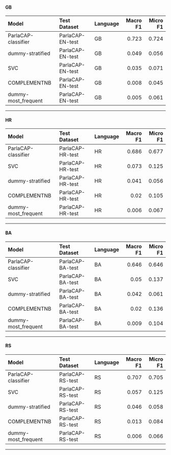 
#### GB

| Model               | Test Dataset     | Language   |   Macro F1 |   Micro F1 |
|:--------------------|:-----------------|:-----------|-----------:|-----------:|
| ParlaCAP-classifier | ParlaCAP-EN-test | GB         |      0.723 |      0.724 |
| dummy-stratified    | ParlaCAP-EN-test | GB         |      0.049 |      0.056 |
| SVC                 | ParlaCAP-EN-test | GB         |      0.035 |      0.071 |
| COMPLEMENTNB        | ParlaCAP-EN-test | GB         |      0.008 |      0.045 |
| dummy-most_frequent | ParlaCAP-EN-test | GB         |      0.005 |      0.061 |

------------------------------------------

#### HR

| Model               | Test Dataset     | Language   |   Macro F1 |   Micro F1 |
|:--------------------|:-----------------|:-----------|-----------:|-----------:|
| ParlaCAP-classifier | ParlaCAP-HR-test | HR         |      0.686 |      0.677 |
| SVC                 | ParlaCAP-HR-test | HR         |      0.073 |      0.125 |
| dummy-stratified    | ParlaCAP-HR-test | HR         |      0.041 |      0.056 |
| COMPLEMENTNB        | ParlaCAP-HR-test | HR         |      0.02  |      0.105 |
| dummy-most_frequent | ParlaCAP-HR-test | HR         |      0.006 |      0.067 |

------------------------------------------

#### BA

| Model               | Test Dataset     | Language   |   Macro F1 |   Micro F1 |
|:--------------------|:-----------------|:-----------|-----------:|-----------:|
| ParlaCAP-classifier | ParlaCAP-BA-test | BA         |      0.646 |      0.646 |
| SVC                 | ParlaCAP-BA-test | BA         |      0.05  |      0.137 |
| dummy-stratified    | ParlaCAP-BA-test | BA         |      0.042 |      0.061 |
| COMPLEMENTNB        | ParlaCAP-BA-test | BA         |      0.02  |      0.136 |
| dummy-most_frequent | ParlaCAP-BA-test | BA         |      0.009 |      0.104 |

------------------------------------------

#### RS

| Model               | Test Dataset     | Language   |   Macro F1 |   Micro F1 |
|:--------------------|:-----------------|:-----------|-----------:|-----------:|
| ParlaCAP-classifier | ParlaCAP-RS-test | RS         |      0.707 |      0.705 |
| SVC                 | ParlaCAP-RS-test | RS         |      0.057 |      0.125 |
| dummy-stratified    | ParlaCAP-RS-test | RS         |      0.046 |      0.058 |
| COMPLEMENTNB        | ParlaCAP-RS-test | RS         |      0.013 |      0.084 |
| dummy-most_frequent | ParlaCAP-RS-test | RS         |      0.006 |      0.066 |

------------------------------------------

